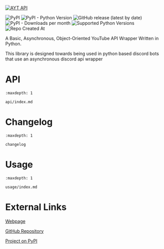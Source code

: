 [![AYT API](https://ayt-api.revnoplex.xyz/ayt-api.svg)](https://ayt-api.revnoplex.xyz)

![PyPI](https://img.shields.io/pypi/v/ayt-api?style=for-the-badge&logo=pypi)
![PyPI - Python Version](https://img.shields.io/pypi/pyversions/ayt-api?style=for-the-badge&logo=python)
![GitHub release (latest by date)](https://img.shields.io/github/v/release/Revnoplex/ayt-api?style=for-the-badge&logo=github)
![PyPI - Downloads per month](https://img.shields.io/pypi/dm/ayt-api?style=for-the-badge&logo=pypi)
![Supported Python Versions](https://img.shields.io/python/required-version-toml?tomlFilePath=https%3A%2F%2Fraw.githubusercontent.com%2FRevnoplex%2Fayt-api%2Frefs%2Fheads%2Fmain%2Fpyproject.toml&style=for-the-badge&logo=python)
![Repo Created At](https://img.shields.io/github/created-at/Revnoplex/ayt-api?style=for-the-badge)

A Basic, Asynchronous, Object-Oriented YouTube API Wrapper Written in Python.

This library is designed towards being used in python based discord bots that use an asynchronous discord api wrapper

# API
```{toctree}
:maxdepth: 1

api/index.md
```

# Changelog
```{toctree}
:maxdepth: 1

changelog
```

# Usage
```{toctree}
:maxdepth: 1

usage/index.md
```

# External Links

[Webpage](https://ayt-api.revnoplex.xyz)

[GitHub Repository](https://github.com/Revnoplex/ayt-api)

[Project on PyPI](https://pypi.org/project/ayt-api/)
